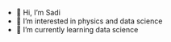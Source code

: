 - 👋 Hi, I’m Sadi
- 👀 I’m interested in physics and data science
- 🌱 I’m currently learning data science

